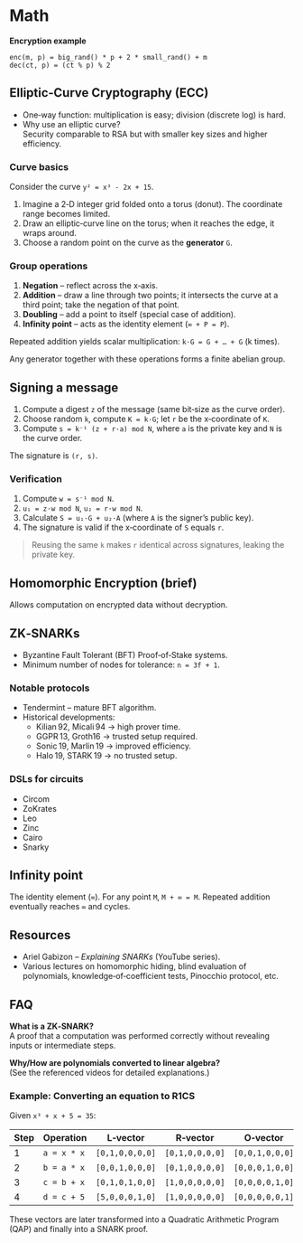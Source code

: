 # Math

**Encryption example**

```
enc(m, p) = big_rand() * p + 2 * small_rand() + m
dec(ct, p) = (ct % p) % 2
```

## Elliptic‑Curve Cryptography (ECC)

- One‑way function: multiplication is easy; division (discrete log) is hard.
- Why use an elliptic curve?  
  Security comparable to RSA but with smaller key sizes and higher efficiency.

### Curve basics

Consider the curve `y² = x³ - 2x + 15`.

1. Imagine a 2‑D integer grid folded onto a torus (donut). The coordinate range becomes limited.
2. Draw an elliptic‑curve line on the torus; when it reaches the edge, it wraps around.
3. Choose a random point on the curve as the **generator** `G`.

### Group operations

1. **Negation** – reflect across the x‑axis.  
2. **Addition** – draw a line through two points; it intersects the curve at a third point; take the negation of that point.  
3. **Doubling** – add a point to itself (special case of addition).  
4. **Infinity point** – acts as the identity element (`∞ + P = P`).  

Repeated addition yields scalar multiplication: `k·G = G + … + G` (k times).

Any generator together with these operations forms a finite abelian group.

## Signing a message

1. Compute a digest `z` of the message (same bit‑size as the curve order).  
2. Choose random `k`, compute `K = k·G`; let `r` be the x‑coordinate of `K`.  
3. Compute `s = k⁻¹ (z + r·a) mod N`, where `a` is the private key and `N` is the curve order.  

The signature is `(r, s)`.

### Verification

1. Compute `w = s⁻¹ mod N`.  
2. `u₁ = z·w mod N`, `u₂ = r·w mod N`.  
3. Calculate `S = u₁·G + u₂·A` (where `A` is the signer’s public key).  
4. The signature is valid if the x‑coordinate of `S` equals `r`.

> Reusing the same `k` makes `r` identical across signatures, leaking the private key.

## Homomorphic Encryption (brief)

Allows computation on encrypted data without decryption.

## ZK‑SNARKs

- Byzantine Fault Tolerant (BFT) Proof‑of‑Stake systems.
- Minimum number of nodes for tolerance: `n = 3f + 1`.

### Notable protocols

- Tendermint – mature BFT algorithm.  
- Historical developments:
  - Kilian 92, Micali 94 → high prover time.  
  - GGPR 13, Groth16 → trusted setup required.  
  - Sonic 19, Marlin 19 → improved efficiency.  
  - Halo 19, STARK 19 → no trusted setup.

### DSLs for circuits

- Circom
- ZoKrates
- Leo
- Zinc
- Cairo
- Snarky

## Infinity point

The identity element (`∞`). For any point `M`, `M + ∞ = M`. Repeated addition eventually reaches `∞` and cycles.

## Resources

- Ariel Gabizon – *Explaining SNARKs* (YouTube series).  
- Various lectures on homomorphic hiding, blind evaluation of polynomials, knowledge‑of‑coefficient tests, Pinocchio protocol, etc.

## FAQ

**What is a ZK‑SNARK?**  
A proof that a computation was performed correctly without revealing inputs or intermediate steps.

**Why/How are polynomials converted to linear algebra?**  
(See the referenced videos for detailed explanations.)

### Example: Converting an equation to R1CS

Given `x³ + x + 5 = 35`:

| Step | Operation                | L‑vector            | R‑vector            | O‑vector |
|------|--------------------------|---------------------|---------------------|----------|
| 1    | `a = x * x`              | `[0,1,0,0,0,0]`     | `[0,1,0,0,0,0]`     | `[0,0,1,0,0,0]` |
| 2    | `b = a * x`              | `[0,0,1,0,0,0]`     | `[0,1,0,0,0,0]`     | `[0,0,0,1,0,0]` |
| 3    | `c = b + x`              | `[0,1,0,1,0,0]`     | `[1,0,0,0,0,0]`     | `[0,0,0,0,1,0]` |
| 4    | `d = c + 5`              | `[5,0,0,0,1,0]`     | `[1,0,0,0,0,0]`     | `[0,0,0,0,0,1]` |

These vectors are later transformed into a Quadratic Arithmetic Program (QAP) and finally into a SNARK proof.

